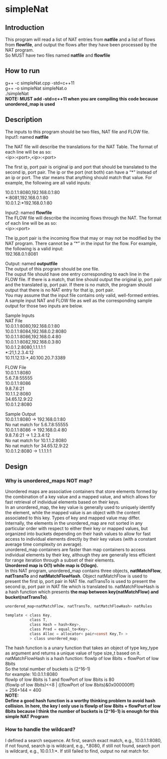 # simpleNat

## Introduction
This program will read a list of NAT entries from **natfile** and a list of flows from **flowfile**, and output the flows after they have been processed by the NAT program.  
So MUST have two files named **natfile** and **flowfile**

## How to run
g++ -c simpleNat.cpp -std=c++11  
g++ -o simpleNat simpleNat.o  
./simpleNat  
**NOTE: MUST add -std=c++11 when you are compiling this code because unordered_map is used**

## Description
The inputs to this program should be two files, NAT file and FLOW file.  
Input1: named **natfile**    

The NAT file will describe the translations for the NAT Table. The format of each line will be as so:  
\<ip\>:\<port\>,\<ip\>:\<port\>  

The first ip, port pair is original ip and port that should be translated to the second ip, port pair. The ip or the port (not both) can have a “\*” instead of an ip or port. The star means that anything should match that value. For example, the following are all valid inputs:   

10.0.1.1:8080,192.168.0.1:80  
\*:8081,192.168.0.1:80  
10.0.1.2:\*192.168.0.1:80  

Input2: named **flowfile**  
The FLOW file will describe the incoming flows through the NAT. The format of each line will be as so:    
\<ip\>:\<port\>  

The ip,port pair is the incoming flow that may or may not be modified by the NAT program. There cannot be a “\*” in the input for the flow. For example, the following is a valid input:    
192.168.0.1:8081  

Output: named **outputfile**  
The output of this program should be one file.  
The ouput file should have one entry corresponding to each line in the FLOW file. If there is a match, that line should output the original ip, port pair and the translated ip, port pair. If there is no match, the program should output that there is no NAT entry for that ip, port pair.  
You may assume that the input file contains only valid, well-formed entries. A sample input NAT and FLOW file as well as the corresponding sample output for those two inputs are below.

Sample Inputs  
NAT File  
10.0.1.1:8080,192.168.0.1:80  
10.0.1.1:8084,192.168.0.2:8080  
10.0.1.1:8086,192.168.0.4:80  
10.0.1.1:8082,192.168.0.3:80  
10.0.1.2:8080,1.1.1.1:1  
\*:21,1.2.3.4:12  
10.11.12.13:\*,40.100.20.7:3389  

FLOW File  
10.0.1.1:8080  
5.6.7.8:55555  
10.0.1.1:8086  
9.8.7.6:21  
10.1.1.2:8080  
34.65.12.9:22  
10.0.1.2:8080  

Sample Output  
10.0.1.1:8080 -> 192.168.0.1:80  
No nat match for 5.6.7.8:55555  
10.0.1.1:8086 -> 192.168.0.4:80  
9.8.7.6:21 -> 1.2.3.4:12  
No nat match for 10.1.1.2:8080  
No nat match for 34.65.12.9:22  
10.0.1.2:8080 -> 1.1.1.1:1  

## Design
### Why is unordered_maps NOT map?  
Unordered maps are associative containers that store elements formed by the combination of a key value and a mapped value, and which allows for fast retrieval of individual elements based on their keys.  
In an unordered_map, the key value is generally used to uniquely identify the element, while the mapped value is an object with the content associated to this key. Types of key and mapped value may differ.  
Internally, the elements in the unordered_map are not sorted in any particular order with respect to either their key or mapped values, but organized into buckets depending on their hash values to allow for fast access to individual elements directly by their key values (with a constant average time complexity on average).  
unordered_map containers are faster than map containers to access individual elements by their key, although they are generally less efficient for range iteration through a subset of their elements.  
**Unordered map is O(1) while map is O(logn).**     
In this NAT program, unordered_map contains three objects, **natMatchFlow**, **natTransTo** and **natMatchFlowHash**. Object natMatchFlow is used to present the first ip, port pair in NAT file.  natTransTo is used to present the second ip, port pair in NAT file which is translated to. natMatchFlowHash is a hash function which presents **the map between key(natMatchFlow) and bucket(natTransTo)**.  
```C
unordered_map<natMatchFlow, natTransTo, natMatchFlowHash> natRules
```


```c
template < class Key,  
           class T,  
           class Hash = hash<Key>,  
           class Pred = equal_to<Key>,  
           class Alloc = allocator< pair<const Key,T> >  
           > class unordered_map;  
```
The hash function is a unary function that takes an object of type key_type as argument and returns a unique value of type size_t based on it.  
natMatchFlowHash is a hash function: flowIp of low 8bits + flowPort of low 8bits  
So the total number of  buckets is (2^16-1)   
for example: 10.0.1.1:8080  
flowIp of low 8bits is 1 and flowPort of low 8bits is 80  
(flowIp of low 8bits)<<8 | ((flowPort of low 8bits)&0x000000ff)  
= 256+144 = 400  
**NOTE:  
Define a good hash function is a worthy thinking problem to avoid hash collision. In here, the key I only use is flowIp of low 8bits + flowPort of low 8bits because I think the number of  buckets is (2^16-1) is enough for this simple NAT Program**

### How to handle the wildcard?
I defined a search sequence. At first, search exact match, e.g., 10.0.1.1:8080, if not found, search ip is wildcard, e.g., \*.8080, if still not found, search port is wildcard, e.g., 10.0.1.1:\*. If still failed to find, output no nat match for.





